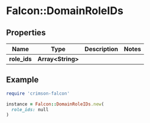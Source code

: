 # Falcon::DomainRoleIDs

## Properties

| Name | Type | Description | Notes |
| ---- | ---- | ----------- | ----- |
| **role_ids** | **Array&lt;String&gt;** |  |  |

## Example

```ruby
require 'crimson-falcon'

instance = Falcon::DomainRoleIDs.new(
  role_ids: null
)
```

